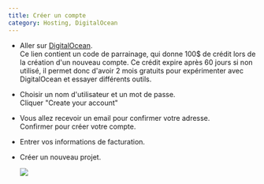 ```yaml
---
title: Créer un compte
category: Hosting, DigitalOcean
---
```


* Aller sur [DigitalOcean](https://m.do.co/c/b48d55375dcf).  
  Ce lien contient un code de parrainage, qui donne 100$ de crédit lors de la création d'un nouveau compte. Ce crédit expire après 60 jours si non utilisé, il permet donc d'avoir 2 mois gratuits pour expérimenter avec DigitalOcean et essayer différents outils.

* Choisir un nom d'utilisateur et un mot de passe.  
  Cliquer "Create your account"

* Vous allez recevoir un email pour confirmer votre adresse.  
  Confirmer pour créer votre compte.

* Entrer vos informations de facturation.

* Créer un nouveau projet.

  ![](https://i.imgur.com/eaLuU2a.png)